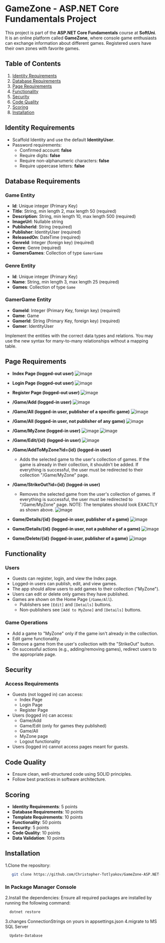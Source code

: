 # GameZone - ASP.NET Core Fundamentals Project

This project is part of the **ASP.NET Core Fundamentals** course at **SoftUni**. It is an online platform called **GameZone**, where console game enthusiasts can exchange information about different games. Registered users have their own zones with favorite games.

## Table of Contents
1. [Identity Requirements](#identity-requirements)
2. [Database Requirements](#database-requirements)
3. [Page Requirements](#page-requirements)
4. [Functionality](#functionality)
5. [Security](#security)
6. [Code Quality](#code-quality)
7. [Scoring](#scoring)
8. [Installation](#installation)


## Identity Requirements

- Scaffold Identity and use the default **IdentityUser**.
- Password requirements:
  - Confirmed account: **false**
  - Require digits: **false**
  - Require non-alphanumeric characters: **false**
  - Require uppercase letters: **false**

## Database Requirements

### Game Entity
- **Id**: Unique integer (Primary Key)
- **Title**: String, min length 2, max length 50 (required)
- **Description**: String, min length 10, max length 500 (required)
- **ImageUrl**: Nullable string
- **PublisherId**: String (required)
- **Publisher**: IdentityUser (required)
- **ReleasedOn**: DateTime (required)
- **GenreId**: Integer (foreign key) (required)
- **Genre**: Genre (required)
- **GamersGames**: Collection of type `GamerGame`

### Genre Entity
- **Id**: Unique integer (Primary Key)
- **Name**: String, min length 3, max length 25 (required)
- **Games**: Collection of type `Game`

### GamerGame Entity
- **GameId**: Integer (Primary Key, foreign key) (required)
- **Game**: Game
- **GamerId**: String (Primary Key, foreign key) (required)
- **Gamer**: IdentityUser

Implement the entities with the correct data types and relations. You may use the new syntax for many-to-many relationships without a mapping table.

## Page Requirements

- **Index Page (logged-out user)**
  ![image](https://github.com/user-attachments/assets/5590ba4e-2aa9-42c1-9656-25c089d63dea)

- **Login Page (logged-out user)**
  ![image](https://github.com/user-attachments/assets/202cd3da-fc63-4d14-a364-744d23eb78ba)

- **Register Page (logged-out user)**
 ![image](https://github.com/user-attachments/assets/98b9cee6-453f-4380-bfa3-072b60668353)

- **/Game/Add (logged-in user)**
 ![image](https://github.com/user-attachments/assets/ac15977a-1917-4376-8af3-870131d38bb5)

- **/Game/All (logged-in user, publisher of a specific game)**
  ![image](https://github.com/user-attachments/assets/35666fb3-2758-483d-97cf-c6b8fccd0dea)

- **/Game/All (logged-in user, not publisher of any game)**
![image](https://github.com/user-attachments/assets/bd6515b4-2631-4a1e-a4a2-358475bceb5a)

- **/Game/MyZone (logged-in user)**
![image](https://github.com/user-attachments/assets/91cf01e0-fc54-4172-9cc2-b2e4943eb08f)
![image](https://github.com/user-attachments/assets/a61d2035-add2-421a-98ff-6650c8f649c6)


- **/Game/Edit/{id} (logged-in user)**
![image](https://github.com/user-attachments/assets/1509d509-754b-4098-9aea-b8d52aa6d2f8)


- **/Game/AddToMyZone?id={id} (logged-in user)**
  - Adds the selected game to the user's collection of games. If the game is already in their collection, it shouldn't be added. If everything is successful, the user must be redirected to their collection "/Game/MyZone" page.
- **/Game/StrikeOut?id={id} (logged-in user)**
  - Removes the selected game from the user's collection of games. If everything is successful, the user must be redirected to "/Game/MyZone" page.
NOTE: The templates should look EXACTLY as shown above.
 ![image](https://github.com/user-attachments/assets/81705ab7-5989-4735-95c6-a52e4d578eab)

- **Game/Details/{id} (logged-in user, publisher of a game)**
 ![image](https://github.com/user-attachments/assets/c46754d9-fe22-48ba-be1e-51c9ee1b7e92)

- **Game/Details/{id} (logged-in user, not a publisher of a game)**
 ![image](https://github.com/user-attachments/assets/b9f4e2f4-66f1-43f4-966b-4bcae837347e)

- **Game/Delete/{id} (logged-in user, publisher of a game)**
  ![image](https://github.com/user-attachments/assets/4a7e7d52-69f3-4be3-8ce4-5339779adf97)


## Functionality

### Users
- Guests can register, login, and view the Index page.
- Logged-in users can publish, edit, and view games.
- The app should allow users to add games to their collection ("MyZone").
- Users can edit or delete only games they have published.
- Games are shown on the Home Page (`/Game/All`).
  - Publishers see `[Edit]` and `[Details]` buttons.
  - Non-publishers see `[Add to MyZone]` and `[Details]` buttons.
  
### Game Operations
- Add a game to "MyZone" only if the game isn't already in the collection.
- Edit game functionality.
- Remove a game from the user's collection with the "StrikeOut" button.
- On successful actions (e.g., adding/removing games), redirect users to the appropriate page.

## Security

### Access Requirements
- Guests (not logged in) can access:
  - Index Page
  - Login Page
  - Register Page
- Users (logged in) can access:
  - Game/Add
  - Game/Edit (only for games they published)
  - Game/All
  - MyZone page
  - Logout functionality
- Users (logged in) cannot access pages meant for guests.

## Code Quality

- Ensure clean, well-structured code using SOLID principles.
- Follow best practices in software architecture.

## Scoring

- **Identity Requirements**: 5 points
- **Database Requirements**: 10 points
- **Template Requirements**: 10 points
- **Functionality**: 50 points
- **Security**: 5 points
- **Code Quality**: 10 points
- **Data Validation**: 10 points

## Installation
1.Clone the repository:
```bash
   git clone https://github.com/Christopher-Totlyakov/GameZone-ASP.NET-Fundamentals.git
```

### In Package Manager Console    
2.Install the dependencies: Ensure all required packages are installed by running the following command:
```bash
  dotnet restore
```
3.changes ConnectionStrings on yours in appsettings.json
4.migrate to MS SQL Server
```bash
  Update-Database
